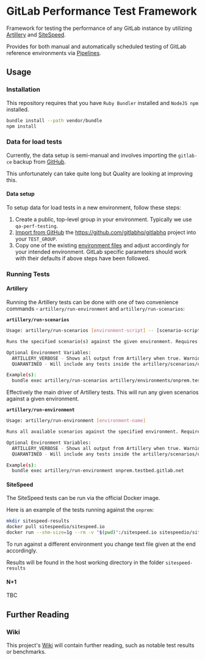 # GitLab Performance Test Framework

Framework for testing the performance of any GitLab instance by utilizing [Artillery](https://artillery.io) and [SiteSpeed](https://www.sitespeed.io).

Provides for both manual and automatically scheduled testing of GitLab reference environments via [Pipelines](https://gitlab.com/gitlab-org/quality/performance/pipeline_schedules). 

## Usage

### Installation

This repository requires that you have `Ruby Bundler` installed
and `NodeJS npm` installed.

```bash
bundle install --path vendor/bundle
npm install
```

### Data for load tests

Currently, the data setup is semi-manual and involves importing the `gitlab-ce` backup from [GitHub](https://github.com/gitlabhq/gitlabhq).

This unfortunately can take quite long but Quality are looking at improving this.

#### Data setup

To setup data for load tests in a new environment, follow these steps:

1. Create a public, top-level group in your environment. Typically we use `qa-perf-testing`.
1. [Import from GitHub](https://docs.gitlab.com/ee/user/project/import/github.html) the https://github.com/gitlabhq/gitlabhq project into your `TEST_GROUP`. 
1. Copy one of the existing [environment files](https://gitlab.com/gitlab-org/quality/performance/tree/master/artillery/environments) and adjust accordingly for your intended environment. GitLab specific parameters should work with their defaults if above steps have been followed.

### Running Tests

#### Artillery

Running the Artillery tests can be done with one of two convenience commands - `artillery/run-environment` and `artillery/run-scenarios`:

**`artillery/run-scenarios`**

```bash
Usage: artillery/run-scenarios [environment-script] -- [scenario-script(s)]

Runs the specified scenario(s) against the given environment. Requires the specified scenario(s) and environment files to exist.

Optional Environment Variables:
  ARTILLERY_VERBOSE - Shows all output from Artillery when true. Warning: This output is very verbose. Default: false.
  QUARANTINED - Will include any tests inside the artillery/scenarios/quarantined folder when true. Default: false.

Example(s):
  bundle exec artillery/run-scenarios artillery/environments/onprem.testbed.gitlab.net.yaml -- artillery/scenarios/api_v4_projects_merge_requests.yml
```

Effectively the main driver of Artillery tests. This will run any given scenarios against a given environment. 

**`artillery/run-environment`**

```bash
Usage: artillery/run-environment [environment-name]

Runs all available scenarios against the specified environment. Requires the specified environment config script to exist in artillery/environments.

Optional Environment Variables:
  ARTILLERY_VERBOSE - Shows all output from Artillery when true. Warning: This output is very verbose. Default: false.
  QUARANTINED - Will include any tests inside the artillery/scenarios/quarantined folder when true. Default: false.

Example(s):
  bundle exec artillery/run-environment onprem.testbed.gitlab.net
```

#### SiteSpeed

The SiteSpeed tests can be run via the official Docker image. 

Here is an example of the tests running against the `onprem`:
```bash
mkdir sitespeed-results
docker pull sitespeedio/sitespeed.io
docker run --shm-size=1g --rm -v "$(pwd)":/sitespeed.io sitespeedio/sitespeed.io --outputFolder sitespeed-results sitespeeds_url/onprem.txt
```

To run against a different environment you change text file given at the end accordingly.

Results will be found in the host working directory in the folder `sitespeed-results`

#### N+1

TBC

## Further Reading

### Wiki

This project's [Wiki](https://gitlab.com/gitlab-org/quality/performance/wikis/home) will contain further reading, such as notable test results or benchmarks.